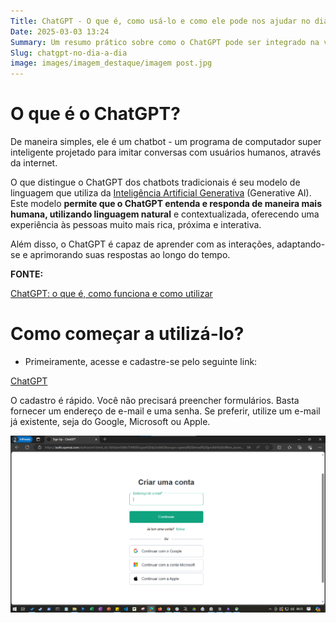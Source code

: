 ```yaml
---
Title: ChatGPT - O que é, como usá-lo e como ele pode nos ajudar no dia a dia
Date: 2025-03-03 13:24
Summary: Um resumo prático sobre como o ChatGPT pode ser integrado na vida cotidiana.
Slug: chatgpt-no-dia-a-dia
image: images/imagem_destaque/imagem post.jpg
---
```


# O que é o ChatGPT?

De maneira simples, ele é um chatbot - um programa de computador super inteligente projetado para imitar conversas com usuários humanos, através da internet.

O que distingue o ChatGPT dos chatbots tradicionais é seu modelo de linguagem que utiliza da [Inteligência Artificial Generativa](https://www.surfedigital.io/blog/ia-generativa) (Generative AI). Este modelo **permite que o ChatGPT entenda e responda de maneira mais humana, utilizando linguagem natural** e contextualizada, oferecendo uma experiência às pessoas muito mais rica, próxima e interativa.

Além disso, o ChatGPT é capaz de aprender com as interações, adaptando-se e aprimorando suas respostas ao longo do tempo.

**FONTE:** 

[ChatGPT: o que é, como funciona e como utilizar](https://www.surfedigital.io/blog/chatgpt)

# Como começar a utilizá-lo?

- Primeiramente, acesse e cadastre-se pelo seguinte link:

[ChatGPT](https://chatgpt.com/)

O cadastro é rápido. Você não precisará preencher formulários. Basta fornecer um endereço de e-mail e uma senha. Se preferir, utilize um e-mail já existente, seja do Google, Microsoft ou Apple.

![Imagem 1](./images/imagem_post/post_chatgpt_dia_a_dia/Untitled.png)